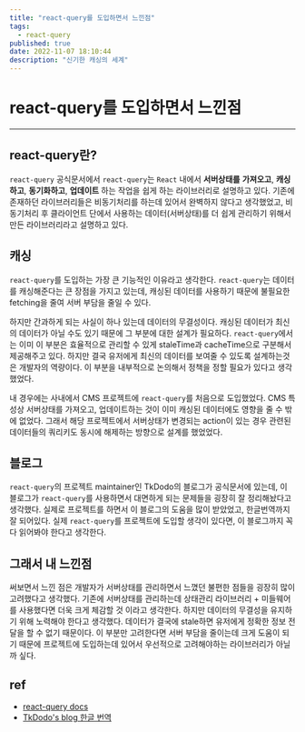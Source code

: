 ```yaml
---
title: "react-query를 도입하면서 느낀점"
tags:
  - react-query
published: true
date: 2022-11-07 18:10:44
description: "신기한 캐싱의 세계"
---
```


# react-query를 도입하면서 느낀점

---

## react-query란?

`react-query` 공식문서에서 `react-query`는 `React` 내에서 **서버상태를** **가져오고**, **캐싱하고**, **동기화하고**, **업데이트** 하는 작업을 쉽게 하는 라이브러리로 설명하고 있다. 기존에 존재하던 라이브러리들은 비동기처리를 하는데 있어서 완벽하지 않다고 생각했었고, 비동기처리 후 클라이언트 단에서 사용하는 데이터(서버상태)를 더 쉽게 관리하기 위해서 만든 라이브러리라고 설명하고 있다.

## 캐싱

`react-query`를 도입하는 가장 큰 기능적인 이유라고 생각한다. `react-query`는 데이터를 캐싱해준다는 큰 장점을 가지고 있는데, 캐싱된 데이터를 사용하기 때문에 불필요한 fetching을 줄여 서버 부담을 줄일 수 있다.

하지만 간과하게 되는 사실이 하나 있는데 데이터의 무결성이다.
캐싱된 데이터가 최신의 데이터가 아닐 수도 있기 때문에 그 부분에 대한 설계가 필요하다. `react-query`에서는 이미 이 부분은 효율적으로 관리할 수 있게 staleTime과 cacheTime으로 구분해서 제공해주고 있다.
하지만 결국 유저에게 최신의 데이터를 보여줄 수 있도록 설계하는것은 개발자의 역량이다. 이 부분을 내부적으로 논의해서 정책을 정할 필요가 있다고 생각했었다.

내 경우에는 사내에서 CMS 프로젝트에 `react-query`를 처음으로 도입했었다. CMS 특성상 서버상태를 가져오고, 업데이트하는 것이 이미 캐싱된 데이터에도 영향을 줄 수 밖에 없었다. 그래서 해당 프로젝트에서 서버상태가 변경되는 action이 있는 경우 관련된 데이터들의 쿼리키도 동시에 해제하는 방향으로 설계를 했었었다.

## 블로그

`react-query`의 프로젝트 maintainer인 TkDodo의 블로그가 공식문서에 있는데, 이 블로그가 `react-query`를 사용하면서 대면하게 되는 문제들을 굉장히 잘 정리해놨다고 생각했다. 실제로 프로젝트를 하면서 이 블로그의 도움을 많이 받았었고, 한글번역까지 잘 되어있다. 실제 `react-query`를 프로젝트에 도입할 생각이 있다면, 이 블로그까지 꼭 다 읽어봐야 한다고 생각한다.

## 그래서 내 느낀점

써보면서 느낀 점은 개발자가 서버상태를 관리하면서 느꼈던 불편한 점들을 굉장히 많이 고려했다고 생각했다. 기존에 서버상태를 관리하는데 상태관리 라이브러리 + 미들웨어를 사용했다면 더욱 크게 체감할 것 이라고 생각한다.
하지만 데이터의 무결성을 유지하기 위해 노력해야 한다고 생각했다. 데이터가 결국에 stale하면 유저에게 정확한 정보 전달을 할 수 없기 때문이다. 이 부분만 고려한다면 서버 부담을 줄이는데 크게 도움이 되기 때문에 프로젝트에 도입하는데 있어서 우선적으로 고려해야하는 라이브러리가 아닐까 싶다.

## ref
- [react-query docs](https://tanstack.com/query/v4/docs/overview)
- [TkDodo's blog 한글 번역](https://parang.gatsbyjs.io/react/2022-react-01/)
